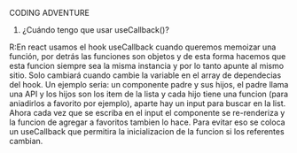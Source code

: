 CODING ADVENTURE

1. ¿Cuándo tengo que usar useCallback()?

R:En react usamos el hook useCallback cuando queremos memoizar una función, por detrás las funciones son objetos y de esta forma hacemos que esta funcion siempre sea la misma instancia y por lo tanto apunte al mismo sitio. Solo cambiará cuando cambie la variable en el array de dependecias del hook.
Un ejemplo seria: un componente padre y sus hijos, el padre llama una API y los hijos son los item de la lista y cada hijo tiene una funcion (para aniadirlos a favorito por ejemplo), aparte hay un input para buscar en la list. Ahora cada vez que se escriba en el input el componente se re-renderiza y la funcion de agregar a favoritos tambien lo hace. Para evitar eso se coloca un useCallback que permitira la inicializacion de la funcion si los referentes cambian.
